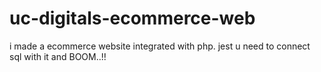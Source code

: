 # uc-digitals-ecommerce-web
i made a ecommerce website integrated with php. jest u need to connect sql with it and BOOM..!!

